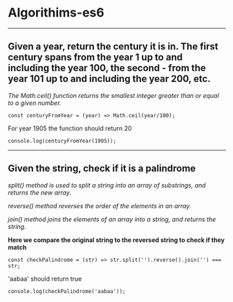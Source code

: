 # Algorithims-es6


----------------------------------------------------------------------------------------
Given a year, return the century it is in. The first century spans from the year 1 up to and including the year 100, the second - from the year 101 up to and including the year  200, etc.
----------------------------------------------------------------------------------------


*The Math.ceil() function returns the smallest integer greater than or equal to a given number.*

``const centuryFromYear = (year) => Math.ceil(year/100);``

For year 1905 the function should return 20

``console.log(centuryFromYear(1905));``



----------------------------------------------------------------------------------------
  Given the string, check if it is a palindrome
----------------------------------------------------------------------------------------

*split() method is used to split a string into an array of substrings, and returns the new array.*

*reverse() method reverses the order of the elements in an array.*

*join() method joins the elements of an array into a string, and returns the string.*

**Here we compare the original string to the reversed string to check if they match**

``const checkPalindrome = (str) => str.split('').reverse().join('') === str;``

'aabaa' should return true

``console.log(checkPalindrome('aabaa'));``